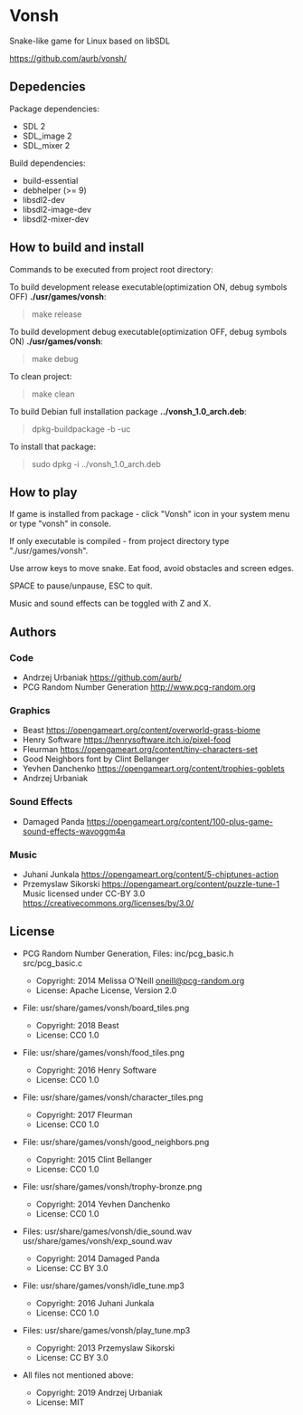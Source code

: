 # Vonsh
Snake-like game for Linux based on libSDL

https://github.com/aurb/vonsh/

## Depedencies
Package dependencies:
+ SDL 2
+ SDL\_image 2
+ SDL\_mixer 2

Build dependencies:
+ build-essential
+ debhelper (>= 9)
+ libsdl2-dev
+ libsdl2-image-dev
+ libsdl2-mixer-dev

## How to build and install
Commands to be executed from project root directory:

To build development release executable(optimization ON, debug symbols OFF) **./usr/games/vonsh**:
> make release

To build development debug executable(optimization OFF, debug symbols ON) **./usr/games/vonsh**:
> make debug

To clean project:
> make clean

To build Debian full installation package **../vonsh\_1.0\_arch.deb**:
> dpkg-buildpackage -b -uc

To install that package:
> sudo dpkg -i ../vonsh\_1.0\_arch.deb

## How to play
If game is installed from package - click "Vonsh" icon in your system menu or type "vonsh" in console.

If only executable is compiled - from project directory type "./usr/games/vonsh".

Use arrow keys to move snake. Eat food, avoid obstacles and screen edges.

SPACE to pause/unpause, ESC to quit.

Music and sound effects can be toggled with Z and X.

## Authors
### Code
+ Andrzej Urbaniak https://github.com/aurb/
+ PCG Random Number Generation http://www.pcg-random.org

### Graphics
+ Beast https://opengameart.org/content/overworld-grass-biome
+ Henry Software https://henrysoftware.itch.io/pixel-food
+ Fleurman https://opengameart.org/content/tiny-characters-set
+ Good Neighbors font by Clint Bellanger
+ Yevhen Danchenko https://opengameart.org/content/trophies-goblets
+ Andrzej Urbaniak

### Sound Effects
+ Damaged Panda https://opengameart.org/content/100-plus-game-sound-effects-wavoggm4a

### Music
+ Juhani Junkala https://opengameart.org/content/5-chiptunes-action
+ Przemyslaw Sikorski https://opengameart.org/content/puzzle-tune-1
Music licensed under CC-BY 3.0 https://creativecommons.org/licenses/by/3.0/

## License
+ PCG Random Number Generation, Files: inc/pcg_basic.h src/pcg_basic.c
    + Copyright: 2014 Melissa O'Neill <oneill@pcg-random.org>
    + License: Apache License, Version 2.0

+ File: usr/share/games/vonsh/board_tiles.png
    + Copyright: 2018 Beast
    + License: CC0 1.0

+ File: usr/share/games/vonsh/food_tiles.png
    + Copyright: 2016 Henry Software
    + License: CC0 1.0

+ File: usr/share/games/vonsh/character_tiles.png
    + Copyright: 2017 Fleurman
    + License: CC0 1.0

+ File: usr/share/games/vonsh/good_neighbors.png
    + Copyright: 2015 Clint Bellanger
    + License: CC0 1.0

+ File: usr/share/games/vonsh/trophy-bronze.png
    + Copyright: 2014 Yevhen Danchenko
    + License: CC0 1.0

+ Files: usr/share/games/vonsh/die_sound.wav usr/share/games/vonsh/exp_sound.wav 
    + Copyright: 2014 Damaged Panda
    + License: CC BY 3.0

+ File: usr/share/games/vonsh/idle_tune.mp3
    + Copyright: 2016 Juhani Junkala 
    + License: CC0 1.0

+ Files: usr/share/games/vonsh/play_tune.mp3
    + Copyright: 2013 Przemyslaw Sikorski
    + License: CC BY 3.0

+ All files not mentioned above:
    + Copyright: 2019 Andrzej Urbaniak
    + License: MIT
